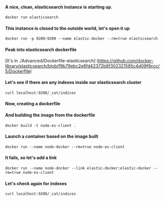 #### A nice, clean, elasticsearch instance is starting up.
`docker run elasticsearch`

#### This instance is closed to the outside world, let's open it up
`docker run -p 9200:9200 --name elastic-docker --rm=true elasticsearch`

#### Peak into elasticsearch dockerfile
[It's in ./Advanced/Dockerfile-elasticsearch] (https://github.com/docker-library/elasticsearch/blob/f9b79ebc2e8fd42372b8f302321585c4d09f9ccc/5/Dockerfile)

#### Let's see if there are any indexes inside our elasticsearch cluster
`curl localhost:9200/_cat/indices`

#### Now, creating a dockerfile
<Use dockerfile in repo as template>

#### And building the image from the dockerfile
`docker build -t node-es-client .`

#### Launch a container based on the image built
`docker run --name node-docker --rm=true node-es-client`

#### It fails, so let's add a link
`docker run --name node-docker --link elastic-docker:elastic-docker --rm=true node-es-client`

#### Let's check again for indexes
`curl localhost:9200/_cat/indices`

